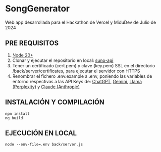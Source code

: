 # SongGenerator

Web app desarrollada para el Hackathon de Vercel y MiduDev de Julio de 2024

## PRE REQUISITOS
1. [Node 20+][1]
2. Clonar y ejecutar el repositorio en local: [suno-api][2]
3. Tener un certificado (cert.pem) y clave (key.pem) SSL en el directorio /back/server/certificates, para ejecutar el servidor con HTTPS
4. Renombrar el fichero .env.example a .env, poniendo las variables de entorno respectivas a las API Keys de: [ChatGPT][3], [Gemini][4], [Llama (Perplexity)][5] y [Claude (Anthropic)][6]

## INSTALACIÓN Y COMPILACIÓN
```
npm install
ng build
````

## EJECUCIÓN EN LOCAL
```
node --env-file=.env back/server.js
````

[1]:https://nodejs.org/en/ "Node.js"
[2]:https://github.com/gcui-art/suno-api "suno-api"
[3]:https://platform.openai.com/organization/api-keys "ChatGPT API Key"
[4]:https://aistudio.google.com/app/apikey?hl=es-419 "Gemini API Key"
[5]:https://www.perplexity.ai/settings/api "Llama (Perplexity) API Key"
[6]:https://console.anthropic.com/settings/keys "Claude (Anthropic) API Key"
